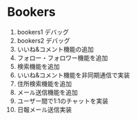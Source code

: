 # Bookers
1. bookers1 デバッグ
2. bookers2 デバッグ
3. いいね&コメント機能の追加
4. フォロー・フォロワー機能を追加
5. 検索機能を追加
6. いいね&コメント機能を非同期通信で実装
7. 住所検索機能を追加
8. メール送信機能を追加
9. ユーザー間で1:1のチャットを実装
10. 日報メール送信実装